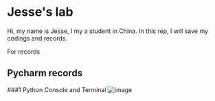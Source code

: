 # Jesse's lab

Hi, my name is Jesse, I my a student in China. In this rep, I will save my codings and records.

For records

## Pycharm records

###1 Python Console and Terminal
![image](./figure_1.jpg)
